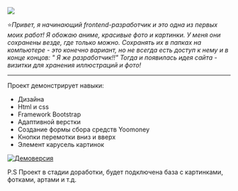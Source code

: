 
![](https://habrastorage.org/webt/5g/er/4b/5ger4b1alf1nialna-c87zgheec.png)


:star:_Привет, я начинающий frontend-разработчик и это одна из первых моих работ! Я обожаю аниме, красивые фото и картинки. У меня они сохранены везде, где только можно. Сохранять их в папках на компьютере - это конечно вариант, но не всегда есть доступ к нему и в конце концов: " Я же разработчик!!" Тогда и появилась идея сайта - визитки для хранения иллюстраций и фото!_
___
 Проект демонстрирует навыки:
*  Дизайна
*  Нtml и css 
*  Framework Bootstrap
*  Адаптивной верстки
*  Создание формы сбора средств Yoomoney
*  Кнопки перемотки вниз и вверх
*  Элемент карусель картинок


[![Демоверсия](![](https://habrastorage.org/webt/lj/6h/sl/lj6hslexw-rgvq3aahzabolpuug.jpeg))](https://youtu.be/LJiywrCvRwM)



P.S Проект в стадии доработки, будет подключена база с картинками, фотками, артами и т.д.



